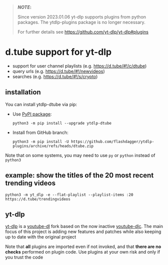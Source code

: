 > **_NOTE_:**  
> 
> Since version 2023.01.06 yt-dlp supports plugins from python packages.
> The ytdlp-plugins package is no longer necessary.
> 
> For further details see https://github.com/yt-dlp/yt-dlp#plugins

# d.tube support for yt-dlp

* support for user channel playlists (e.g. https://d.tube/#!/c/dtube)
* query urls (e.g. https://d.tube/#!/newvideos)
* searches (e.g. https://d.tube/#!/s/crypto)

## installation

You can install ytdlp-dtube via pip:

* Use [PyPI package](https://pypi.org/project/yt-dlp):

  `python3 -m pip install --upgrade ytdlp-dtube`
* Install from GitHub branch:

  `python3 -m pip install -U https://github.com/flashdagger/ytdlp-plugins/archive/refs/heads/dtube.zip`

Note that on some systems, you may need to use `py` or `python` instead of `python3`

## example: show the titles of the 20 most recent trending videos

`python3 -m yt_dlp -e --flat-playlist --playlist-items :20 https://d.tube/trendingvideos`

## yt-dlp

[yt-dlp](https://github.com/yt-dlp/yt-dlp) is a [youtube-dl](https://github.com/ytdl-org/youtube-dl) fork based on the now
inactive [youtube-dlc](https://github.com/blackjack4494/yt-dlc). The main focus of this project is adding new features
and patches while also keeping up to date with the original project

Note that **all** plugins are imported even if not invoked, and that **there are no checks** performed on plugin code.
Use plugins at your own risk and only if you trust the code


